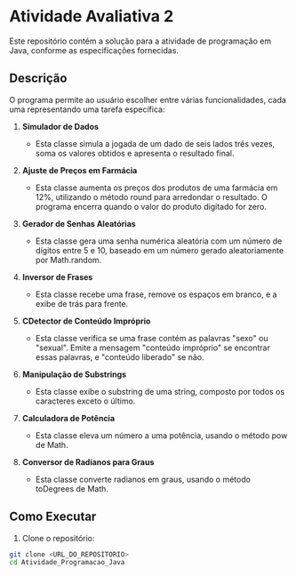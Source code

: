 # Atividade Avaliativa 2

Este repositório contém a solução para a atividade de programação em Java, conforme as especificações fornecidas.

## Descrição

O programa permite ao usuário escolher entre várias funcionalidades, cada uma representando uma tarefa específica:

1. **Simulador de Dados**
   - Esta classe simula a jogada de um dado de seis lados três vezes, soma os valores obtidos e apresenta o resultado final.

2. **Ajuste de Preços em Farmácia**
   - Esta classe aumenta os preços dos produtos de uma farmácia em 12%, utilizando o método round para arredondar o resultado. O programa encerra quando o valor do produto digitado for zero.

3. **Gerador de Senhas Aleatórias**
   - Esta classe gera uma senha numérica aleatória com um número de dígitos entre 5 e 10, baseado em um número gerado aleatoriamente por Math.random.

4. **Inversor de Frases**
   - Esta classe recebe uma frase, remove os espaços em branco, e a exibe de trás para frente.

5. **CDetector de Conteúdo Impróprio**
   - Esta classe verifica se uma frase contém as palavras "sexo" ou "sexual". Emite a mensagem "conteúdo impróprio" se encontrar essas palavras, e "conteúdo liberado" se não.

6. **Manipulação de Substrings**
   - Esta classe exibe o substring de uma string, composto por todos os caracteres exceto o último.

7. **Calculadora de Potência**
   - Esta classe eleva um número a uma potência, usando o método pow de Math.

8. **Conversor de Radianos para Graus**
   - Esta classe converte radianos em graus, usando o método toDegrees de Math.

## Como Executar

1. Clone o repositório:
```sh
git clone <URL_DO_REPOSITORIO>
cd Atividade_Programacao_Java